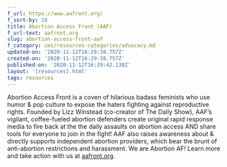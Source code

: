 ```yaml
---
f_url: https://www.aafront.org/
f_sort-by: 20
title: Abortion Access Front (AAF)
f_url-text: aafront.org
slug: abortion-access-front-aaf
f_category: cms/resources-categories/advocacy.md
updated-on: '2020-11-12T16:29:38.757Z'
created-on: '2020-11-12T16:29:38.757Z'
published-on: '2020-11-12T16:29:42.138Z'
layout: '[resources].html'
tags: resources
---
```


Abortion Access Front is a coven of hilarious badass feminists who use humor & pop culture to expose the haters fighting against reproductive rights. Founded by Lizz Winstead (co-creator of The Daily Show), AAF’s vigilant, coffee-fueled abortion defenders create original rapid response media to fire back at the the daily assaults on abortion access AND share tools for everyone to join in the fight! AAF also raises awareness about & directly supports independent abortion providers, which bear the brunt of anti-abortion restrictions and harassment. We are Abortion AF! Learn more and take action with us at [aafront.org](http://aafront.org/).
